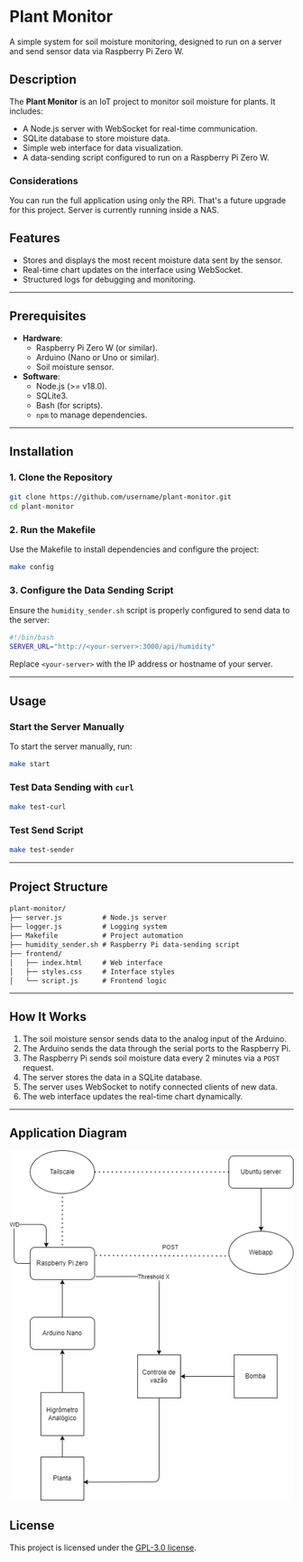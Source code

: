 
# **Plant Monitor**

A simple system for soil moisture monitoring, designed to run on a server and send sensor data via Raspberry Pi Zero W.

## **Description**
The **Plant Monitor** is an IoT project to monitor soil moisture for plants. It includes:
- A Node.js server with WebSocket for real-time communication.
- SQLite database to store moisture data.
- Simple web interface for data visualization.
- A data-sending script configured to run on a Raspberry Pi Zero W.

### **Considerations**
You can run the full application using only the RPi. That's a future upgrade for this project. Server is currently running inside a NAS.


## **Features**
- Stores and displays the most recent moisture data sent by the sensor.
- Real-time chart updates on the interface using WebSocket.
- Structured logs for debugging and monitoring.

---

## **Prerequisites**
- **Hardware**:
  - Raspberry Pi Zero W (or similar).
  - Arduino (Nano or Uno or similar).
  - Soil moisture sensor.
- **Software**:
  - Node.js (>= v18.0).
  - SQLite3.
  - Bash (for scripts).
  - `npm` to manage dependencies.

---

## **Installation**
### 1. Clone the Repository
```bash
git clone https://github.com/username/plant-monitor.git
cd plant-monitor
```

### 2. Run the Makefile
Use the Makefile to install dependencies and configure the project:
```bash
make config
```

### 3. Configure the Data Sending Script
Ensure the `humidity_sender.sh` script is properly configured to send data to the server:
```bash
#!/bin/bash
SERVER_URL="http://<your-server>:3000/api/humidity"
```

Replace `<your-server>` with the IP address or hostname of your server.

---

## **Usage**
### Start the Server Manually
To start the server manually, run:
```bash
make start
```

### Test Data Sending with `curl`
```bash
make test-curl
```

### Test Send Script
```bash
make test-sender
```

---

## **Project Structure**

```plaintext
plant-monitor/
├── server.js          # Node.js server
├── logger.js          # Logging system
├── Makefile           # Project automation
├── humidity_sender.sh # Raspberry Pi data-sending script
├── frontend/
│   ├── index.html     # Web interface
│   ├── styles.css     # Interface styles
│   └── script.js      # Frontend logic
```

---

## **How It Works**
1. The soil moisture sensor sends data to the analog input of the Arduino.
2. The Arduino sends the data through the serial ports to the Raspberry Pi.
3. The Raspberry Pi sends soil moisture data every 2 minutes via a `POST` request.
4. The server stores the data in a SQLite database.
5. The server uses WebSocket to notify connected clients of new data.
6. The web interface updates the real-time chart dynamically.

---

## **Application Diagram**

![Diagram](docs/diagram.drawio.png)

## **License**
This project is licensed under the [GPL-3.0 license](LICENSE).
